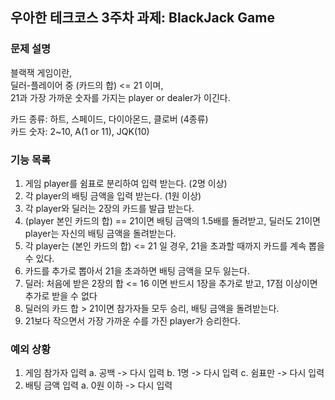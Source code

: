## 우아한 테크코스 3주차 과제: BlackJack Game

### 문제 설명
블랙잭 게임이란,   
딜러-플레이어 중 (카드의 합) <= 21 이며,  
21과 가장 가까운 숫자를 가지는 player or dealer가 이긴다.

카드 종류: 하트, 스페이드, 다이아몬드, 클로버 (4종류)   
카드 숫자: 2~10, A(1 or 11), JQK(10)

### 기능 목록
1. 게임 player를 쉼표로 분리하여 입력 받는다. (2명 이상)  
2. 각 player의 배팅 금액을 입력 받는다. (1원 이상) 
3. 각 player와 딜러는 2장의 카드를 발급 받는다. 
4. (player 본인 카드의 합) == 21이면 배팅 금액의 1.5배를 돌려받고, 딜러도 21이면 player는 자신의 배팅 금액을 돌려받는다.
5. 각 player는 (본인 카드의 합) <= 21 일 경우, 21을 초과할 때까지 카드를 계속 뽑을 수 있다.
6. 카드를 추가로 뽑아서 21을 초과하면 배팅 금액을 모두 잃는다.
7. 딜러: 처음에 받은 2장의 합 <= 16 이면 반드시 1장을 추가로 받고, 17점 이상이면 추가로 받을 수 없다
8. 딜러의 카드 합 > 21이면 참가자들 모두 승리, 배팅 금액을 돌려받는다. 
9. 21보다 작으면서 가장 가까운 수를 가진 player가 승리한다.


### 예외 상황
1. 게임 참가자 입력
  a. 공백 -> 다시 입력
  b. 1명 -> 다시 입력
  c. 쉼표만 -> 다시 입력
2. 배팅 금액 입력
  a. 0원 이하 -> 다시 입력  
